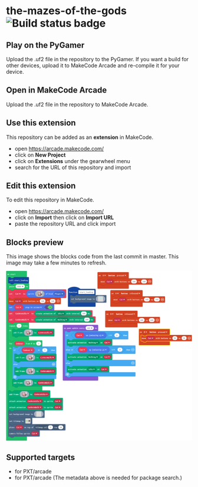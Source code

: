 # the-mazes-of-the-gods ![Build status badge](https://github.com/unsignedarduino/the-mazes-of-the-gods/workflows/MakeCode/badge.svg)

## Play on the PyGamer
Upload the .uf2 file in the repository to the PyGamer. If you want a build for other devices, upload it to MakeCode Arcade and re-compile it for your device.

## Open in MakeCode Arcade
Upload the .uf2 file in the repository to MakeCode Arcade.

## Use this extension

This repository can be added as an **extension** in MakeCode.

* open https://arcade.makecode.com/
* click on **New Project**
* click on **Extensions** under the gearwheel menu
* search for the URL of this repository and import

## Edit this extension

To edit this repository in MakeCode.

* open https://arcade.makecode.com/
* click on **Import** then click on **Import URL**
* paste the repository URL and click import

## Blocks preview

This image shows the blocks code from the last commit in master.
This image may take a few minutes to refresh.

![A rendered view of the blocks](https://github.com/unsignedarduino/the-mazes-of-the-gods/raw/master/.makecode/blocks.png)

## Supported targets

* for PXT/arcade
* for PXT/arcade
(The metadata above is needed for package search.)


